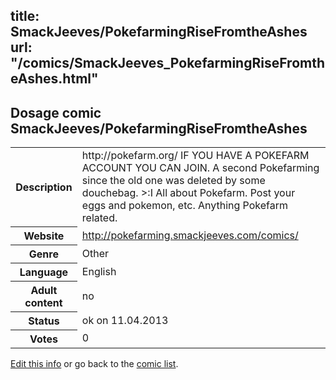 title: SmackJeeves/PokefarmingRiseFromtheAshes
url: "/comics/SmackJeeves_PokefarmingRiseFromtheAshes.html"
---
Dosage comic SmackJeeves/PokefarmingRiseFromtheAshes
-----------------------------------------

<table class="comicinfo">
<tr>
<th>Description</th><td>http://pokefarm.org/ IF YOU HAVE A POKEFARM ACCOUNT YOU CAN JOIN. A second Pokefarming since the old one was deleted by some douchebag. &gt;:I All about Pokefarm. Post your eggs and pokemon, etc. Anything Pokefarm related.</td>
</tr>
<tr>
<th>Website</th><td><a href="http://pokefarming.smackjeeves.com/comics/">http://pokefarming.smackjeeves.com/comics/</a></td>
</tr>
<tr>
<th>Genre</th><td>Other</td>
</tr>
<tr>
<th>Language</th><td>English</td>
</tr>
<tr>
<th>Adult content</th><td>no</td>
</tr>
<tr>
<th>Status</th><td>ok on 11.04.2013</td>
</tr>
<tr>
<th>Votes</th><td>0</div></td>
</tr>
</table>

[Edit this info](/comics/SmackJeeves_PokefarmingRiseFromtheAshes_edit.html) or go back to the [comic list](../comic-index.html).
